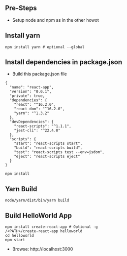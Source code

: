 ## Pre-Steps
* Setup node and npm as in the other howot

## Install yarn
```
npm install yarn # optional --global
```

## Install dependencies in package.json
* Build this package.json file

```
{
  "name": "react-app",
  "version": "0.0.1",
  "private": true,
  "dependencies": {
    "react": "^16.2.0",
    "react-dom": "^16.2.0",
    "yarn": "^1.3.2"
  },
  "devDependencies": {
    "react-scripts": "^1.1.1",
    "jest-cli": "^22.4.0"
  },
  "scripts": {
    "start": "react-scripts start",
    "build": "react-scripts build",
    "test": "react-scripts test --env=jsdom",
    "eject": "react-scripts eject"
  }
}
```

```
npm install
```

## Yarn Build
```
node/yarn/dist/bin/yarn build
```

## Build HelloWorld App
```
npm install create-react-app # Optional -g
/<PATH>/create-react-app helloworld
cd helloworld
npm start
```
* Browse: http://localhost:3000
